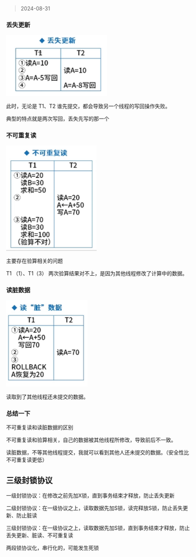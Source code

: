 > 2024-08-31

### 丢失更新

![image-20240831174130276](images/数据并发问题/image-20240831174130276.png)

此时，无论是 T1、T2 谁先提交，都会导致另一个线程的写回操作失败。

典型的特点就是两次写回，丢失先写的那一个

### 不可重复读

![image-20240831174253783](images/数据并发问题/image-20240831174253783.png)

主要存在验算相关的问题

T1 （1）、T1（3） 两次验算结果对不上，是因为其他线程修改了计算中的数据。



### 读脏数据

![image-20240831174601762](images/数据并发问题/image-20240831174601762.png)

读取到了其他线程还未提交的数据。



### 总结一下

不可重复读和读脏数据的区别

不可重复读和验算相关，自己的数据被其他线程所修改，导致前后不一致。

读脏数据，不等其他线程提交，我就可以看到其他人还未提交的数据。（安全性比不可重复读更低）





## 三级封锁协议



一级封锁协议：在修改之前先加X锁，直到事务结束才释放，防止丢失更新

二级封锁协议：在一级协议之上，读取数据先加S锁，读完释放S锁，防止丢失更新、防止脏读

三级封锁协议：在一级协议之上，读取数据先加S锁，直到事务结束才释放，防止丢失更新、脏读、不可重复读

两段锁协议化，串行化的，可能发生死锁

